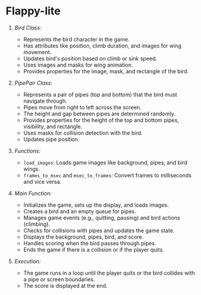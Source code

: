 # Flappy-lite
1. *Bird Class:*
   - Represents the bird character in the game.
   - Has attributes like position, climb duration, and images for wing movement.
   - Updates bird's position based on climb or sink speed.
   - Uses images and masks for wing animation.
   - Provides properties for the image, mask, and rectangle of the bird.

2. *PipePair Class:*
   - Represents a pair of pipes (top and bottom) that the bird must navigate through.
   - Pipes move from right to left across the screen.
   - The height and gap between pipes are determined randomly.
   - Provides properties for the height of the top and bottom pipes, visibility, and rectangle.
   - Uses masks for collision detection with the bird.
   - Updates pipe position.

3. *Functions:*
   - `load_images`: Loads game images like background, pipes, and bird wings.
   - `frames_to_msec` and `msec_to_frames`: Convert frames to milliseconds and vice versa.

4. *Main Function:*
   - Initializes the game, sets up the display, and loads images.
   - Creates a bird and an empty queue for pipes.
   - Manages game events (e.g., quitting, pausing) and bird actions (climbing).
   - Checks for collisions with pipes and updates the game state.
   - Displays the background, pipes, bird, and score.
   - Handles scoring when the bird passes through pipes.
   - Ends the game if there is a collision or if the player quits.

5. *Execution:*
   - The game runs in a loop until the player quits or the bird collides with a pipe or screen boundaries.
   - The score is displayed at the end.
